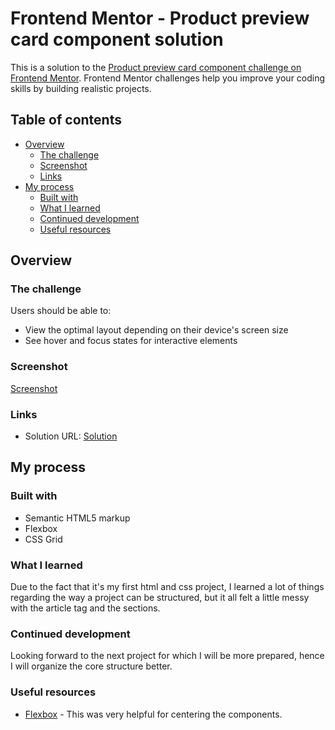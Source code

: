 # Frontend Mentor - Product preview card component solution

This is a solution to the [Product preview card component challenge on Frontend Mentor](https://www.frontendmentor.io/challenges/product-preview-card-component-GO7UmttRfa). Frontend Mentor challenges help you improve your coding skills by building realistic projects.

## Table of contents

- [Overview](#overview)
  - [The challenge](#the-challenge)
  - [Screenshot](#screenshot)
  - [Links](#links)
- [My process](#my-process)
  - [Built with](#built-with)
  - [What I learned](#what-i-learned)
  - [Continued development](#continued-development)
  - [Useful resources](#useful-resources)

## Overview

### The challenge

Users should be able to:

- View the optimal layout depending on their device's screen size
- See hover and focus states for interactive elements

### Screenshot

[Screenshot](./solution/screenshot.png)

### Links

- Solution URL: [Solution](https://cvakratsas.github.io/Frontend-Mentor/01_Product_Preview_Card_Component/solution/index.html)

## My process

### Built with

- Semantic HTML5 markup
- Flexbox
- CSS Grid

### What I learned

Due to the fact that it's my first html and css project, I learned a lot of things regarding the way a project can be structured,
but it all felt a little messy with the article tag and the sections.

### Continued development

Looking forward to the next project for which I will be more prepared, hence I will organize the core structure better.

### Useful resources

- [Flexbox](https://css-tricks.com/snippets/css/a-guide-to-flexbox/) - This was very helpful for centering the components.
